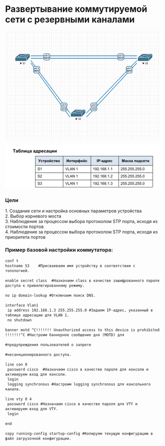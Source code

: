 
<h1>Развертывание коммутируемой сети с резервными каналами</h1>

![](https://github.com/rayakhin/OTUS_Neteng/blob/master/Homework/HW_2/Topo_STP.PNG)

![](https://github.com/rayakhin/OTUS_Neteng/blob/master/Homework/HW_2/IP_Table.PNG)

<h3>Цели</h3>
 1. Создание сети и настройка основных параметров устройства</br>  
 2. Выбор корневого моста</br>  
 3. Наблюдение за процессом выбора протоколом STP порта, исходя из стоимости портов</br>
 4. Наблюдение за процессом выбора протоколом STP порта, исходя из приоритета портов</br>

### Пример  базовой настройки коммутатора: 

```
conf t
hostname S3    #Присваиваем имя устройству в соответствии с топологией.    

enable secret class  #Назначаем class в качестве зашифрованного пароля доступа к привилегированному режиму.

no ip domain-lookup #Отключаем поиск DNS.
         
interface Vlan1   
 ip address 192.168.1.3 255.255.255.0 #Задаем IP-адрес, указанный в таблице адресации для VLAN 1.
 no shutdown

banner motd ^C!!!!!!! Unauthorized access to this device is prohibited !!!!!!!^C #Настроим баннерное сообщение дня (MOTD) для
                                                                                 #предупреждения пользователей о запрете
                                                                                 #несанкционированного доступа.

line con 0            
 password cisco  #Назначаем cisco в качестве пароля для консоли и активируем вход для консоли.
 login
 logging synchronous #Настроим logging synchronous для консольного канала.

line vty 0 4  
 password cisco #Назначаем cisco в качестве пароля для VTY и активируем вход для VTY.
 login

end

copy running-config startup-config #Копируем текущую конфигурацию в файл загрузочной конфигурации.

```
